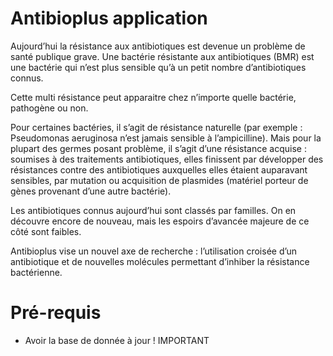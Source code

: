 # Antibioplus application
Aujourd’hui la résistance aux antibiotiques est devenue un problème de santé publique grave.
Une bactérie résistante aux antibiotiques (BMR) est une bactérie qui n’est plus sensible qu’à un petit
nombre d’antibiotiques connus. 

Cette multi résistance peut apparaitre chez n’importe quelle bactérie, pathogène ou non.

Pour certaines bactéries, il s’agit de résistance naturelle (par exemple : Pseudomonas aeruginosa
n’est jamais sensible à l’ampicilline). Mais pour la plupart des germes posant problème, il s’agit d’une
résistance acquise : soumises à des traitements antibiotiques, elles finissent par développer des
résistances contre des antibiotiques auxquelles elles étaient auparavant sensibles, par mutation ou
acquisition de plasmides (matériel porteur de gènes provenant d’une autre bactérie).

Les antibiotiques connus aujourd’hui sont classés par familles. On en découvre encore de nouveau,
mais les espoirs d’avancée majeure de ce côté sont faibles.

Antibioplus vise un nouvel axe de recherche : l’utilisation croisée d’un antibiotique et de nouvelles
molécules permettant d’inhiber la résistance bactérienne.

# Pré-requis

- Avoir la base de donnée à jour ! IMPORTANT